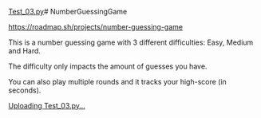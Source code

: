 [Test_03.py](https://github.com/user-attachments/files/22026928/Test_03.py)# NumberGuessingGame

https://roadmap.sh/projects/number-guessing-game

This is a number guessing game with 3 different difficulties: Easy, Medium and Hard.
    
The difficulty only impacts the amount of guesses you have.

You can also play multiple rounds and it tracks your high-score (in seconds).

[Uploading Test_03.py…]()
